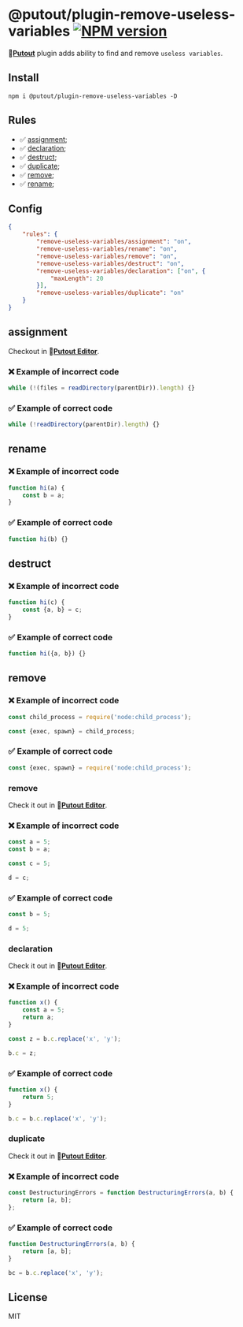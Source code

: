 # @putout/plugin-remove-useless-variables [![NPM version][NPMIMGURL]][NPMURL]

[NPMIMGURL]: https://img.shields.io/npm/v/@putout/plugin-remove-useless-variables.svg?style=flat&longCache=true
[NPMURL]: https://npmjs.org/package/@putout/plugin-remove-useless-variables "npm"

🐊[**Putout**](https://github.com/coderaiser/putout) plugin adds ability to find and remove `useless variables`.

## Install

```
npm i @putout/plugin-remove-useless-variables -D
```

## Rules

- ✅ [assignment](#assignmentn);
- ✅ [declaration](#declaration);
- ✅ [destruct](#destruct);
- ✅ [duplicate](#duplicate);
- ✅ [remove](#remove);
- ✅ [rename](#rename);

## Config

```json
{
    "rules": {
        "remove-useless-variables/assignment": "on",
        "remove-useless-variables/rename": "on",
        "remove-useless-variables/remove": "on",
        "remove-useless-variables/destruct": "on",
        "remove-useless-variables/declaration": ["on", {
            "maxLength": 20
        }],
        "remove-useless-variables/duplicate": "on"
    }
}
```

## assignment

Checkout in 🐊[**Putout Editor**](https://putout.cloudcmd.io/#/gist/a2f7fe5e2c294443576f95dce6fde67e/0699ccb4f7335e8e3f80de891913a8e3ad4f35e3).

### ❌ Example of incorrect code

```js
while (!(files = readDirectory(parentDir)).length) {}
```

### ✅ Example of correct code

```js
while (!readDirectory(parentDir).length) {}
```

## rename

### ❌ Example of incorrect code

```js
function hi(a) {
    const b = a;
}
```

### ✅ Example of correct code

```js
function hi(b) {}
```

## destruct

### ❌ Example of incorrect code

```js
function hi(c) {
    const {a, b} = c;
}
```

### ✅ Example of correct code

```js
function hi({a, b}) {}
```

## remove

### ❌ Example of incorrect code

```js
const child_process = require('node:child_process');

const {exec, spawn} = child_process;
```

### ✅ Example of correct code

```js
const {exec, spawn} = require('node:child_process');
```

### remove

Check it out in 🐊[**Putout Editor**](https://putout.cloudcmd.io/#/gist/041767876a6d41c82260b293a06c2b6b/addf2b49cf9235d9b7a1017065cec5dece232660).

### ❌ Example of incorrect code

```js
const a = 5;
const b = a;

const c = 5;

d = c;
```

### ✅ Example of correct code

```js
const b = 5;

d = 5;
```

### declaration

Check it out in 🐊[**Putout Editor**](https://putout.cloudcmd.io/#/gist/32177535829956ef4c7b51587a8853c3/1fe071ff6542dc66ffad55f4776733903ab07241).

### ❌ Example of incorrect code

```js
function x() {
    const a = 5;
    return a;
}

const z = b.c.replace('x', 'y');

b.c = z;
```

### ✅ Example of correct code

```js
function x() {
    return 5;
}

b.c = b.c.replace('x', 'y');
```

### duplicate

Check it out in 🐊[**Putout Editor**](https://putout.cloudcmd.io/#/gist/32177535829956ef4c7b51587a8853c3/52f19ab0e467ad7cc54fa8c554c3b0804de9d1ca).

### ❌ Example of incorrect code

```js
const DestructuringErrors = function DestructuringErrors(a, b) {
    return [a, b];
};
```

### ✅ Example of correct code

```js
function DestructuringErrors(a, b) {
    return [a, b];
}

bc = b.c.replace('x', 'y');
```

## License

MIT
